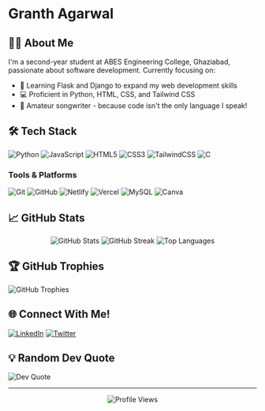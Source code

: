 # Granth Agarwal

## 👨‍🎓 About Me
I'm a second-year student at ABES Engineering College, Ghaziabad, passionate about software development. Currently focusing on:

- 🌱 Learning Flask and Django to expand my web development skills
- 💻 Proficient in Python, HTML, CSS, and Tailwind CSS
- 🎵 Amateur songwriter - because code isn't the only language I speak!

## 🛠 Tech Stack
![Python](https://img.shields.io/badge/python-3670A0?style=for-the-badge&logo=python&logoColor=ffdd54)
![JavaScript](https://img.shields.io/badge/javascript-%23323330.svg?style=for-the-badge&logo=javascript&logoColor=%23F7DF1E)
![HTML5](https://img.shields.io/badge/html5-%23E34F26.svg?style=for-the-badge&logo=html5&logoColor=white)
![CSS3](https://img.shields.io/badge/css3-%231572B6.svg?style=for-the-badge&logo=css3&logoColor=white)
![TailwindCSS](https://img.shields.io/badge/tailwindcss-%2338B2AC.svg?style=for-the-badge&logo=tailwind-css&logoColor=white)
![C](https://img.shields.io/badge/c-%2300599C.svg?style=for-the-badge&logo=c&logoColor=white)

### Tools & Platforms
![Git](https://img.shields.io/badge/git-%23F05033.svg?style=for-the-badge&logo=git&logoColor=white)
![GitHub](https://img.shields.io/badge/github-%23121011.svg?style=for-the-badge&logo=github&logoColor=white)
![Netlify](https://img.shields.io/badge/netlify-%23000000.svg?style=for-the-badge&logo=netlify&logoColor=#00C7B7)
![Vercel](https://img.shields.io/badge/vercel-%23000000.svg?style=for-the-badge&logo=vercel&logoColor=white)
![MySQL](https://img.shields.io/badge/mysql-4479A1.svg?style=for-the-badge&logo=mysql&logoColor=white)
![Canva](https://img.shields.io/badge/Canva-%2300C4CC.svg?style=for-the-badge&logo=Canva&logoColor=white)


## 📈 GitHub Stats
<div align="center">
  <img src="https://github-readme-stats.vercel.app/api?username=hey-granth&theme=dark&hide_border=false&include_all_commits=true&count_private=true" alt="GitHub Stats" />
  <img src="https://github-readme-streak-stats.herokuapp.com/?user=hey-granth&theme=dark&hide_border=false" alt="GitHub Streak" />
  <img src="https://github-readme-stats.vercel.app/api/top-langs/?username=hey-granth&theme=dark&hide_border=false&include_all_commits=true&count_private=true&layout=compact" alt="Top Languages" />
</div>

## 🏆 GitHub Trophies
![GitHub Trophies](https://github-profile-trophy.vercel.app/?username=hey-granth&theme=holi&no-frame=false&no-bg=true&margin-w=4)

## 🌐 Connect With Me!
[![LinkedIn](https://img.shields.io/badge/LinkedIn-%230077B5.svg?logo=linkedin&logoColor=white)](https://linkedin.com/in/granth-agarwal)
[![Twitter](https://img.shields.io/badge/Twitter-%231DA1F2.svg?logo=Twitter&logoColor=white)](https://twitter.com/heygranth)

## 💡 Random Dev Quote
![Dev Quote](https://quotes-github-readme.vercel.app/api?type=horizontal&theme=tokyonight)

---
<div align="center">
  <img src="https://visitcount.itsvg.in/api?id=hey-granth&icon=0&color=0" alt="Profile Views" />
</div>

<!-- Proudly created with GPRM ( https://gprm.itsvg.in ) -->
